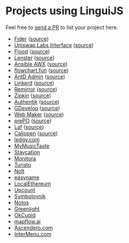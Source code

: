 # Projects using LinguiJS

Feel free to [send a PR](https://github.com/lingui/js-lingui/issues/new) to list your project here.

- [Fider](https://fider.io/) ([source](https://github.com/getfider/fider))
- [Uniswap Labs Interface](https://app.uniswap.org/) ([source](https://github.com/Uniswap/interface))
- [Flood](https://flood.js.org/) ([source](https://github.com/jesec/flood))
- [Lenster](https://lenster.xyz/) ([source](https://github.com/lensterxyz/lenster))
- [Ansible AWX](https://github.com/ansible/awx) ([source](https://github.com/ansible/awx))
- [flowchart.fun](https://flowchart.fun/) ([source](https://github.com/tone-row/flowchart-fun))
- [AntD Admin](https://github.com/zuiidea/antd-admin#readme) ([source](https://github.com/zuiidea/antd-admin))
- [Linkerd](https://linkerd.io/) ([source](https://github.com/linkerd/linkerd2))
- [Remirror](https://remirror.io/) ([source](https://github.com/remirror/remirror))
- [Zipkin](https://zipkin.io/) ([source](https://github.com/openzipkin/zipkin))
- [Authentik](https://goauthentik.io/) ([source](https://github.com/goauthentik/authentik))
- [GDevelop](https://gdevelop.io/) ([source](https://github.com/4ian/GDevelop))
- [Web Maker](https://webmaker.app/) ([source](https://github.com/chinchang/web-maker))
- [prePO](https://prepo.io/) ([source](https://github.com/prepo-io/prepo-monorepo))
- [Laf](https://www.lafyun.com/) ([source](https://github.com/labring/laf))
- [Caliopen](https://www.caliopen.org/) ([source](https://github.com/CaliOpen/Caliopen/tree/master/src/frontend/web_application))
- [ledgy.com](https://www.ledgy.com/)
- [MyMusicTaste](https://www.mymusictaste.com/)
- [Staycation](https://www.staycation.co/)
- [Monitora](https://monitora.cz/)
- [Turisto](https://turisto.com/)
- [Nolt](https://nolt.io/)
- [easyname](https://www.easyname.com/)
- [LocalEthereum](https://localethereum.com/)
- [Upcount](https://github.com/madisvain/upcount)
- [Symbolovník](http://www.symbolovnik.cz)
- [Notos](https://www.notos.co)
- [Greenlight](https://greenlightready.com)
- [OkCupid](https://www.okcupid.com)
- [mapflow.ai](https://mapflow.ai)
- [Ascendero.com](https://ascendero.com/)
- [InterMenu.com](https://intermenu.com)
